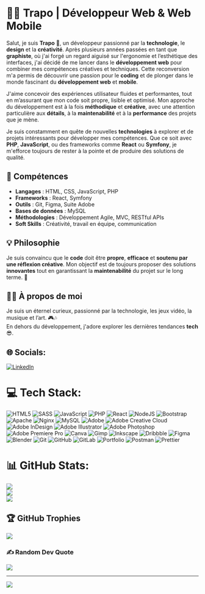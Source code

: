 # 👨‍💻 Trapo | Développeur Web & Web Mobile

Salut, je suis **Trapo** 👋, un développeur passionné par la **technologie**, le **design** et la **créativité**. Après plusieurs années passées en tant que **graphiste**, où j'ai forgé un regard aiguisé sur l'ergonomie et l’esthétique des interfaces, j'ai décidé de me lancer dans le **développement web** pour combiner mes compétences créatives et techniques. Cette reconversion m'a permis de découvrir une passion pour le **coding** et de plonger dans le monde fascinant du **développement web** et **mobile**.

J'aime concevoir des expériences utilisateur fluides et performantes, tout en m’assurant que mon code soit propre, lisible et optimisé. Mon approche du développement est à la fois **méthodique** et **créative**, avec une attention particulière aux **détails**, à la **maintenabilité** et à la **performance** des projets que je mène.

Je suis constamment en quête de nouvelles **technologies** à explorer et de projets intéressants pour développer mes compétences. Que ce soit avec **PHP**, **JavaScript**, ou des frameworks comme **React** ou **Symfony**, je m'efforce toujours de rester à la pointe et de produire des solutions de qualité.

## 🔧 Compétences

- **Langages** : HTML, CSS, JavaScript, PHP
- **Frameworks** : React, Symfony
- **Outils** : Git, Figma, Suite Adobe
- **Bases de données** : MySQL
- **Méthodologies** : Développement Agile, MVC, RESTful APIs
- **Soft Skills** : Créativité, travail en équipe, communication

## 💡 Philosophie
Je suis convaincu que le **code** doit être **propre**, **efficace** et **soutenu par une réflexion créative**. Mon objectif est de toujours proposer des solutions **innovantes** tout en garantissant la **maintenabilité** du projet sur le long terme. 🌱

## 🦸‍♂️ À propos de moi
Je suis un éternel curieux, passionné par la technologie, les jeux vidéo, la musique et l’art. 🎮🎶  
En dehors du développement, j'adore explorer les dernières tendances **tech** 😎.



## 🌐 Socials:
[![LinkedIn](https://img.shields.io/badge/LinkedIn-%230077B5.svg?logo=linkedin&logoColor=white)](https://www.linkedin.com/in/mathias-chambriard-803949237/) 

# 💻 Tech Stack:
![HTML5](https://img.shields.io/badge/html5-%23E34F26.svg?style=for-the-badge&logo=html5&logoColor=white) ![SASS](https://img.shields.io/badge/SASS-hotpink.svg?style=for-the-badge&logo=SASS&logoColor=white) ![JavaScript](https://img.shields.io/badge/javascript-%23323330.svg?style=for-the-badge&logo=javascript&logoColor=%23F7DF1E) ![PHP](https://img.shields.io/badge/php-%23777BB4.svg?style=for-the-badge&logo=php&logoColor=white) ![React](https://img.shields.io/badge/react-%2320232a.svg?style=for-the-badge&logo=react&logoColor=%2361DAFB) ![NodeJS](https://img.shields.io/badge/node.js-6DA55F?style=for-the-badge&logo=node.js&logoColor=white) ![Bootstrap](https://img.shields.io/badge/bootstrap-%238511FA.svg?style=for-the-badge&logo=bootstrap&logoColor=white) ![Apache](https://img.shields.io/badge/apache-%23D42029.svg?style=for-the-badge&logo=apache&logoColor=white) ![Nginx](https://img.shields.io/badge/nginx-%23009639.svg?style=for-the-badge&logo=nginx&logoColor=white) ![MySQL](https://img.shields.io/badge/mysql-4479A1.svg?style=for-the-badge&logo=mysql&logoColor=white) ![Adobe](https://img.shields.io/badge/adobe-%23FF0000.svg?style=for-the-badge&logo=adobe&logoColor=white) ![Adobe Creative Cloud](https://img.shields.io/badge/Adobe%20Creative%20Cloud-DA1F26.svg?style=for-the-badge&logo=Adobe%20Creative%20Cloud&logoColor=white) ![Adobe InDesign](https://img.shields.io/badge/Adobe%20InDesign-49021F?style=for-the-badge&logo=adobeindesign&logoColor=FF3366) ![Adobe Illustrator](https://img.shields.io/badge/adobe%20illustrator-%23FF9A00.svg?style=for-the-badge&logo=adobe%20illustrator&logoColor=white) ![Adobe Photoshop](https://img.shields.io/badge/adobe%20photoshop-%2331A8FF.svg?style=for-the-badge&logo=adobe%20photoshop&logoColor=white) ![Adobe Premiere Pro](https://img.shields.io/badge/Adobe%20Premiere%20Pro-9999FF.svg?style=for-the-badge&logo=Adobe%20Premiere%20Pro&logoColor=white) ![Canva](https://img.shields.io/badge/Canva-%2300C4CC.svg?style=for-the-badge&logo=Canva&logoColor=white) ![Gimp](https://img.shields.io/badge/Gimp-657D8B?style=for-the-badge&logo=gimp&logoColor=FFFFFF) ![Inkscape](https://img.shields.io/badge/Inkscape-e0e0e0?style=for-the-badge&logo=inkscape&logoColor=080A13) ![Dribbble](https://img.shields.io/badge/Dribbble-EA4C89?style=for-the-badge&logo=dribbble&logoColor=white) ![Figma](https://img.shields.io/badge/figma-%23F24E1E.svg?style=for-the-badge&logo=figma&logoColor=white) ![Blender](https://img.shields.io/badge/blender-%23F5792A.svg?style=for-the-badge&logo=blender&logoColor=white) ![Git](https://img.shields.io/badge/git-%23F05033.svg?style=for-the-badge&logo=git&logoColor=white) ![GitHub](https://img.shields.io/badge/github-%23121011.svg?style=for-the-badge&logo=github&logoColor=white) ![GitLab](https://img.shields.io/badge/gitlab-%23181717.svg?style=for-the-badge&logo=gitlab&logoColor=white) ![Portfolio](https://img.shields.io/badge/Portfolio-%23000000.svg?style=for-the-badge&logo=firefox&logoColor=#FF7139) ![Postman](https://img.shields.io/badge/Postman-FF6C37?style=for-the-badge&logo=postman&logoColor=white) ![Prettier](https://img.shields.io/badge/prettier-%23F7B93E.svg?style=for-the-badge&logo=prettier&logoColor=black)
# 📊 GitHub Stats:
![](https://github-readme-stats.vercel.app/api?username=Trapo6x7&theme=dark&hide_border=false&include_all_commits=false&count_private=false)<br/>
![](https://github-readme-streak-stats.herokuapp.com/?user=Trapo6x7&theme=dark&hide_border=false)<br/>
![](https://github-readme-stats.vercel.app/api/top-langs/?username=Trapo6x7&theme=dark&hide_border=false&include_all_commits=false&count_private=false&layout=compact)

## 🏆 GitHub Trophies
![](https://github-profile-trophy.vercel.app/?username=Trapo6x7&theme=radical&no-frame=false&no-bg=true&margin-w=4)

### ✍️ Random Dev Quote
![](https://quotes-github-readme.vercel.app/api?type=horizontal&theme=radical)

---
[![](https://visitcount.itsvg.in/api?id=Trapo6x7&icon=0&color=0)](https://visitcount.itsvg.in)

<!-- Proudly created with GPRM ( https://gprm.itsvg.in ) -->
